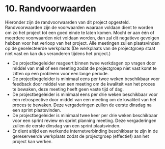 # 10. Randvoorwaarden

Hieronder zijn de randvoorwaarden van dit project opgesteld. Randvoorwaarden zijn de voorwaarden waaraan voldaan dient te worden om zo het project tot een goed einde te laten komen. Mocht er aan één of meerdere voorwaarden niet voldaan worden, dan zal dit negatieve gevolgen hebben voor het verloop van het project. Alle meetingen zullen plaatsvinden op de geselecteerde werkplaats (De werkplaats van de projectgroep staat niet vast en kan dus veranderen tijdens het project.)

- De projectbegeleider reageert binnen twee werkdagen op vragen door middel van mail of een meeting zodat de projectgroep niet vast komt te zitten op een probleem voor een lange periode.
- De projectbegeleider is minimaal eens per twee weken beschikbaar voor feedback door middel van een meeting om de kwaliteit van het proces te bewaken, deze meeting heeft geen vaste tijd of dag.
- De projectbegeleider is minimaal eens per drie weken beschikbaar voor een retrospective door middel van een meeting om de kwaliteit van het proces te bewaken. Deze vergaderingen zullen de eerste dinsdag na een sprint plaatsvinden.
- De projectbegeleider is minimaal twee keer per drie weken beschikbaar voor een sprint review en sprint planning meeting. Deze vergaderingen zullen de eerste dinsdag van een sprint plaatsvinden.
- Er dient altijd een werkende internetverbinding beschikbaar te zijn in de gereserveerde werkplaats zodat de projectgroep (effectief) aan het project kan werken.

